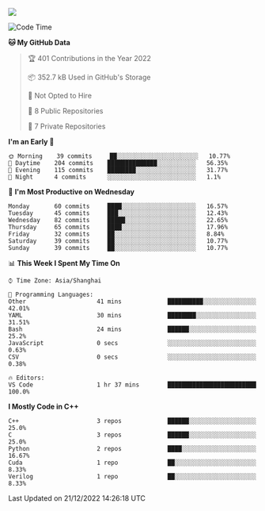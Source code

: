 ![](https://github-readme-stats.vercel.app/api?username=wufeng15226&show_icons=true&count_private=true)
<!-- <div align="center"> <img src="https://stats.justsong.cn/api/leetcode?id=wufeng15226&cn=true"> </div>-->

<!--START_SECTION:waka-->
![Code Time](http://img.shields.io/badge/Code%20Time-1%20hr%2037%20mins-blue)

**🐱 My GitHub Data** 

> 🏆 401 Contributions in the Year 2022
 > 
> 📦 352.7 kB Used in GitHub's Storage 
 > 
> 🚫 Not Opted to Hire
 > 
> 📜 8 Public Repositories 
 > 
> 🔑 7 Private Repositories  
 > 
**I'm an Early 🐤** 

```text
🌞 Morning    39 commits     ██░░░░░░░░░░░░░░░░░░░░░░░   10.77% 
🌆 Daytime    204 commits    ██████████████░░░░░░░░░░░   56.35% 
🌃 Evening    115 commits    ████████░░░░░░░░░░░░░░░░░   31.77% 
🌙 Night      4 commits      ░░░░░░░░░░░░░░░░░░░░░░░░░   1.1%

```
📅 **I'm Most Productive on Wednesday** 

```text
Monday       60 commits     ████░░░░░░░░░░░░░░░░░░░░░   16.57% 
Tuesday      45 commits     ███░░░░░░░░░░░░░░░░░░░░░░   12.43% 
Wednesday    82 commits     █████░░░░░░░░░░░░░░░░░░░░   22.65% 
Thursday     65 commits     ████░░░░░░░░░░░░░░░░░░░░░   17.96% 
Friday       32 commits     ██░░░░░░░░░░░░░░░░░░░░░░░   8.84% 
Saturday     39 commits     ██░░░░░░░░░░░░░░░░░░░░░░░   10.77% 
Sunday       39 commits     ██░░░░░░░░░░░░░░░░░░░░░░░   10.77%

```


📊 **This Week I Spent My Time On** 

```text
⌚︎ Time Zone: Asia/Shanghai

💬 Programming Languages: 
Other                    41 mins             ██████████░░░░░░░░░░░░░░░   42.01% 
YAML                     30 mins             ████████░░░░░░░░░░░░░░░░░   31.51% 
Bash                     24 mins             ██████░░░░░░░░░░░░░░░░░░░   25.2% 
JavaScript               0 secs              ░░░░░░░░░░░░░░░░░░░░░░░░░   0.63% 
CSV                      0 secs              ░░░░░░░░░░░░░░░░░░░░░░░░░   0.38%

🔥 Editors: 
VS Code                  1 hr 37 mins        █████████████████████████   100.0%

```

**I Mostly Code in C++** 

```text
C++                      3 repos             ██████░░░░░░░░░░░░░░░░░░░   25.0% 
C                        3 repos             ██████░░░░░░░░░░░░░░░░░░░   25.0% 
Python                   2 repos             ████░░░░░░░░░░░░░░░░░░░░░   16.67% 
Cuda                     1 repo              ██░░░░░░░░░░░░░░░░░░░░░░░   8.33% 
Verilog                  1 repo              ██░░░░░░░░░░░░░░░░░░░░░░░   8.33%

```



 Last Updated on 21/12/2022 14:26:18 UTC
<!--END_SECTION:waka-->
